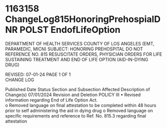 # 1163158 ChangeLog815HonoringPrehospialDNR POLST EndofLifeOption

DEPARTMENT OF HEALTH SERVICES 
COUNTY OF LOS ANGELES 
 (EMT, PARAMEDIC, MICN) 
SUBJECT: HONORING PREHOSPITAL DO NOT REFERENCE NO. 815 
  RESUSCITATE ORDERS, PHYSICIAN ORDERS 
  FOR LIFE SUSTAINING TREATMENT AND 
  END OF LIFE OPTION (AID-IN-DYING DRUG) 
 
 
 
 
REVISED: 07-01-24 PAGE 1 OF 1  
CHANGE LOG 
 
Published 
Date 
Status Section and 
Subsection Affected 
Description of Change(s) 
07/01/2024 Revision 
and 
Deletion 
POLICY III 
• Revised information regarding End 
of Life Option Act.  
o    Removed language on final 
attestation to be completed 
within 48 hours prior to self 
administering the aid in 
dying drug 
o    Removed language on 
specific requirements and 
reference to Ref. No. 815.3 
regarding final attestation
